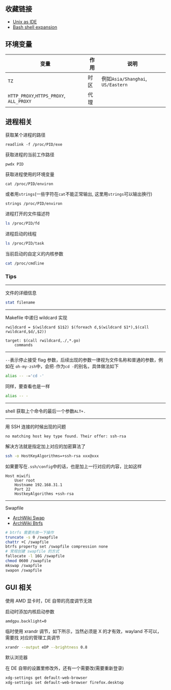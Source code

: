 ## 收藏链接

* [Unix as IDE](https://blog.sanctum.geek.nz/series/unix-as-ide/)
* [Bash shell expansion](https://blog.sanctum.geek.nz/bash-shell-expansion/)

## 环境变量

| 变量                                    | 作用 | 说明                              |
|-----------------------------------------|------|-----------------------------------|
| `TZ`                                    | 时区 | 例如`Asia/Shanghai`, `US/Eastern` |
| `HTTP_PROXY`,`HTTPS_PROXY`, `ALL_PROXY` | 代理 |                                   |

## 进程相关

获取某个进程的路径
```
readlink -f /proc/PID/exe
```

获取进程的当前工作路径
```
pwdx PID
```

获取进程使用的环境变量
```
cat /proc/PID/environ
```
或者用`strings`(一些字符在`cat`不能正常输出, 这里用`strings`可以输出换行)
```
strings /proc/PID/environ
```

进程打开的文件描述符
```bash
ls /proc/PID/fd
```

进程启动的线程
```bash
ls /proc/PID/task
```

当前启动的自定义的内核参数
```bash
cat /proc/cmdline
```

### Tips

-----

文件的详细信息
```bash
stat filename
```

-----

Makefile 中递归 wildcard 实现
```
rwildcard = $(wildcard $1$2) $(foreach d,$(wildcard $1*),$(call rwildcard,$d/,$2))

target: $(call rwildcard,./,*.go)
    commands
```

-----

`--`表示停止接受 flag 参数，后续出现的参数一律视为文件名称和普通的参数，例如在
`oh-my-zsh`中，会把`-`作为`cd -`的别名，具体做法如下
```bash
alias -- -='cd -'
```
同样，要查看也是一样
```bash
alias -- -
```

-----

shell 获取上个命令的最后一个参数`ALT+.`

-----

用 SSH 连接的时候出现的问题
```
no matching host key type found. Their offer: ssh-rsa
```

解决方法就是指定加上对应的加密算法了
```bash
ssh -o HostKeyAlgorithms=+ssh-rsa xxx@xxx
```

如果要写在`.ssh/config`中的话，也是加上一行对应的内容，比如这样
```
Host miwifi
    User root
    Hostname 192.168.31.1
    Port 22
    HostkeyAlgorithms +ssh-rsa
```

-----

Swapfile
- [ArchWiki Swap](https://wiki.archlinux.org/title/Swap#Swap_file_creation)
- [ArchWiki Btrfs](https://wiki.archlinux.org/title/Btrfs#Swap_file)
```bash
# btrfs 需要先做一下操作
truncate -s 0 /swapfile
chattr +C /swapfile
btrfs property set /swapfile compression none
# 常规创建 swapfile 的方式
fallocate -l 16G /swapfile
chmod 0600 /swapfile
mkswap /swapfile
swapon /swapfile
```

## GUI 相关

使用 AMD 显卡时，DE 自带的亮度调节无效

启动时添加内核启动参数
```
amdgpu.backlight=0
```

临时使用 xrandr 调节，如下所示，当然必须是 X 的才有效，wayland 不可以，需要找
对应的管理工具调节
```bash
xrandr --output eDP --brightness 0.8
```

默认浏览器

在 DE 自带的设置里修改外，还有一个需要改(需要重新登录)

```bash
xdg-settings get default-web-browser
xdg-settings set default-web-browser firefox.desktop
```
